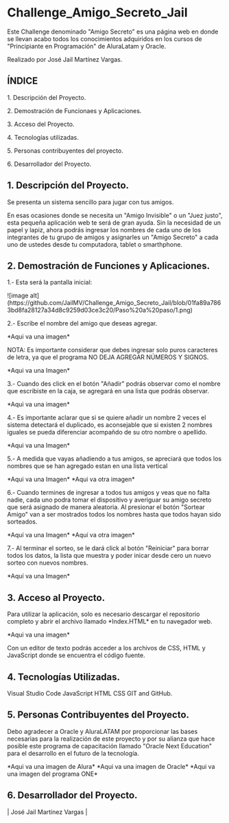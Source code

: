 # Challenge_Amigo_Secreto_Jail
Este Challenge denominado "Amigo Secreto" es una página web en donde se llevan acabo todos los conocimientos adquiridos en los cursos de "Principiante en Programación" de AluraLatam y Oracle. 
<p>Realizado por José Jail Martínez Vargas.</p>

## ÍNDICE

<p>1. Descripción del Proyecto.</p>
<p>2. Demostración de Funcionaes y Aplicaciones.</p>
<p>3. Acceso del Proyecto.
<p>4. Tecnologías utilizadas.</p>
<p>5. Personas contribuyentes del proyecto.</p>
<p>6. Desarrollador del Proyecto.</p>

## 1. Descripción del Proyecto.
<p>Se presenta un sistema sencillo para jugar con tus amigos.</p> <p>En esas ocasiones donde se necesita un "Amigo Invisible" o un "Juez justo", esta pequeña aplicación web te será de gran ayuda. Sin la necesidad de un papel y lapiz, ahora podrás ingresar los nombres de cada uno de los integrantes de tu grupo de amigos y asignarles un "Amigo Secreto" a cada uno de ustedes desde tu computadora, tablet o smarthphone.</p>

## 2. Demostración de Funciones y Aplicaciones.
<p>1.- Esta será la pantalla inicial: </p>
![image alt](https://github.com/JailMV/Challenge_Amigo_Secreto_Jail/blob/01fa89a7863bd8fa28127a34d8c9259d03ce3c20/Paso%20a%20paso/1.png)

<p>2.- Escribe el nombre del amigo que deseas agregar.</p>
*Aqui va una imagen*

<p> NOTA: Es importante considerar que debes ingresar solo puros caracteres de letra, ya que el programa NO DEJA AGREGAR NÚMEROS Y SIGNOS. </p>
*Aqui va una Imagen*

<p>3.- Cuando des click en el botón "Añadir" podrás observar como el nombre que escribiste en la caja, se agregará en una lista que podrás observar.</p>
*Aqui va una imagen*

<p>4.- Es importante aclarar que si se quiere añadir un nombre 2 veces el sistema detectará el duplicado, es aconsejable que si existen 2 nombres iguales se pueda diferenciar acompañdo de su otro nombre o apellido. </p>
*Aqui va una Imagen*

<p>5.- A medida que vayas añadiendo a tus amigos, se apreciará que todos los nombres que se han agregado estan en una lista vertical</p>
*Aqui va una Imagen*
*Aqui va otra imagen*

<p>6.- Cuando termines de ingresar a todos tus amigos y veas que no falta nadie, cada uno podra tomar el dispositivo y averiguar su amigo secreto que será asignado de manera aleatoria. Al presionar el botón "Sortear Amigo" van a ser mostrados todos los nombres hasta que todos hayan sido sorteados.</p>
*Aquí va una Imagen*
*Aquí va otra imagen*

<p>7.- Al terminar el sorteo, se le dará click al botón "Reiniciar" para borrar todos los datos, la lista que muestra y poder inicar desde cero un nuevo sorteo con nuevos nombres. </p>
*Aquí va una Imagen*

## 3. Acceso al Proyecto.
<p> Para utilizar la aplicación, solo es necesario descargar el repositorio completo y abrir el archivo llamado *Index.HTML* en tu navegador web. </p>
*Aqui va una imagen*
<p> Con un editor de texto podrás acceder a los archivos de CSS, HTML y JavaScript donde se encuentra el código fuente. </p>

## 4. Tecnologías Utilizadas.
<p> Visual Studio Code JavaScript HTML CSS GIT and GitHub. </p>

## 5. Personas Contribuyentes del Proyecto.
<p> Debo agradecer a Oracle y AluraLATAM por proporcionar las bases necesarias para la realización de este proyecto y por su alianza que hace posible este programa de capacitación llamado "Oracle Next Education" para el desarrollo en el futuro de la tecnología.</p>
*Aqui va una imagen de Alura*
*Aqui va una imagen de Oracle*
*Aqui va una imagen del programa ONE*

## 6. Desarrollador del Proyecto.
<p> | José Jail Martínez Vargas | </p>
